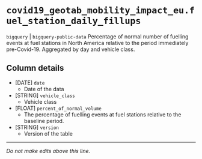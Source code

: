 # `covid19_geotab_mobility_impact_eu.fuel_station_daily_fillups`
`bigquery` | `bigquery-public-data`
Percentage of normal number of fuelling events at fuel stations in North America relative to the period immediately pre-Covid-19. Aggregated by day and vehicle class.

## Column details
* [DATE]      `date`
  - Date of the data
* [STRING]    `vehicle_class`
  - Vehicle class
* [FLOAT]     `percent_of_normal_volume`
  - The percentage of fuelling events at fuel stations relative to the baseline period.
* [STRING]    `version`
  - Version of the table

-------------------------------------------------------------------------------
*Do not make edits above this line.*
